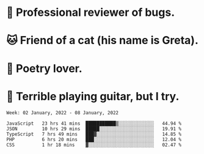 # 🐛 Professional reviewer of bugs.
# 🐱 Friend of a cat (his name is Greta).
# 📜 Poetry lover.
# 🎸 Terrible playing guitar, but I try.

<!--START_SECTION:waka-->
```text
Week: 02 January, 2022 - 08 January, 2022

JavaScript   23 hrs 41 mins  ███████████▒░░░░░░░░░░░░░   44.94 % 
JSON         10 hrs 29 mins  █████░░░░░░░░░░░░░░░░░░░░   19.91 % 
TypeScript   7 hrs 49 mins   ███▓░░░░░░░░░░░░░░░░░░░░░   14.85 % 
PHP          6 hrs 20 mins   ███░░░░░░░░░░░░░░░░░░░░░░   12.04 % 
CSS          1 hr 18 mins    ▓░░░░░░░░░░░░░░░░░░░░░░░░   02.47 % 
```
<!--END_SECTION:waka-->
